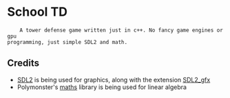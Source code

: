 # School TD

        A tower defense game written just in c++. No fancy game engines or gpu
    programming, just simple SDL2 and math.

## Credits


- [SDL2](https://github.com/libsdl-org/SDL) is being used for graphics, along with the extension [SDL2_gfx](https://github.com/RobLoach/sdl2_gfx)
- Polymonster's [maths](https://github.com/polymonster/maths) library is being used for linear algebra